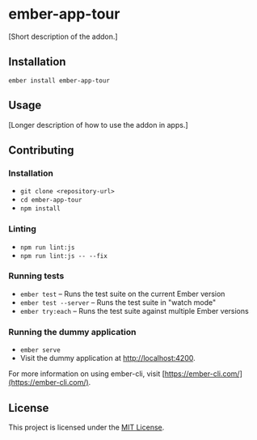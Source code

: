 ember-app-tour
==============================================================================

[Short description of the addon.]

Installation
------------------------------------------------------------------------------

```
ember install ember-app-tour
```


Usage
------------------------------------------------------------------------------

[Longer description of how to use the addon in apps.]


Contributing
------------------------------------------------------------------------------

### Installation

* `git clone <repository-url>`
* `cd ember-app-tour`
* `npm install`

### Linting

* `npm run lint:js`
* `npm run lint:js -- --fix`

### Running tests

* `ember test` – Runs the test suite on the current Ember version
* `ember test --server` – Runs the test suite in "watch mode"
* `ember try:each` – Runs the test suite against multiple Ember versions

### Running the dummy application

* `ember serve`
* Visit the dummy application at [http://localhost:4200](http://localhost:4200).

For more information on using ember-cli, visit [https://ember-cli.com/](https://ember-cli.com/).

License
------------------------------------------------------------------------------

This project is licensed under the [MIT License](LICENSE.md).
